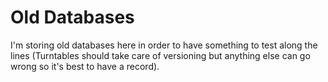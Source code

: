 Old Databases
=============

I'm storing old databases here in order to have something to test along the 
lines (Turntables should take care of versioning but anything else can go wrong
so it's best to have a record).
